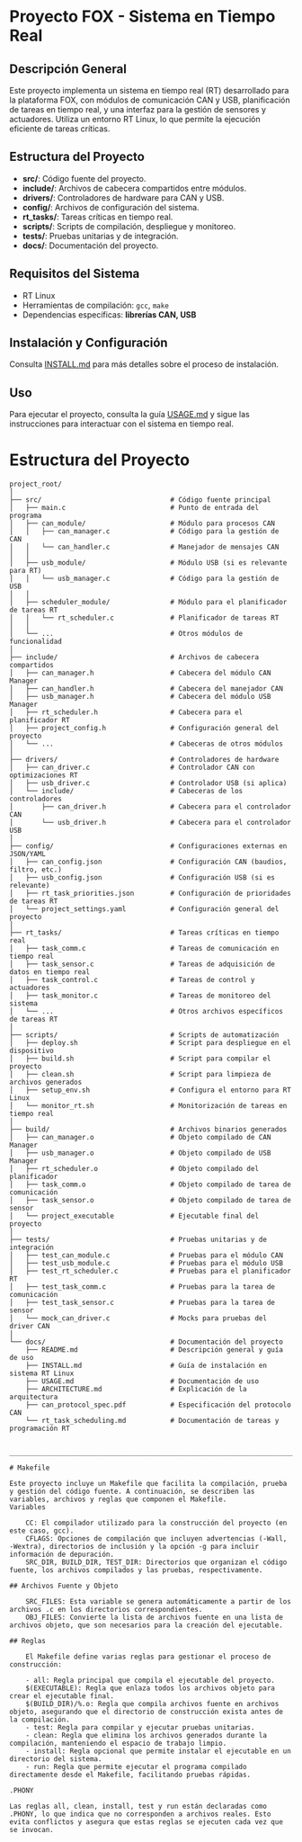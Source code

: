 # Proyecto FOX - Sistema en Tiempo Real

## Descripción General
Este proyecto implementa un sistema en tiempo real (RT) desarrollado para la plataforma FOX, con módulos de comunicación CAN y USB, planificación de tareas en tiempo real, y una interfaz para la gestión de sensores y actuadores. Utiliza un entorno RT Linux, lo que permite la ejecución eficiente de tareas críticas.

## Estructura del Proyecto
- **src/**: Código fuente del proyecto.
- **include/**: Archivos de cabecera compartidos entre módulos.
- **drivers/**: Controladores de hardware para CAN y USB.
- **config/**: Archivos de configuración del sistema.
- **rt_tasks/**: Tareas críticas en tiempo real.
- **scripts/**: Scripts de compilación, despliegue y monitoreo.
- **tests/**: Pruebas unitarias y de integración.
- **docs/**: Documentación del proyecto.

## Requisitos del Sistema
- RT Linux
- Herramientas de compilación: `gcc`, `make`
- Dependencias específicas: **librerías CAN, USB**

## Instalación y Configuración
Consulta [INSTALL.md](INSTALL.md) para más detalles sobre el proceso de instalación.

## Uso
Para ejecutar el proyecto, consulta la guía [USAGE.md](USAGE.md) y sigue las instrucciones para interactuar con el sistema en tiempo real.


# Estructura del Proyecto

```plaintext
project_root/
│
├── src/                                # Código fuente principal
│   ├── main.c                          # Punto de entrada del programa
│   ├── can_module/                     # Módulo para procesos CAN
│   │   ├── can_manager.c               # Código para la gestión de CAN
│   │   └── can_handler.c               # Manejador de mensajes CAN
│   │
│   ├── usb_module/                     # Módulo USB (si es relevante para RT)
│   │   └── usb_manager.c               # Código para la gestión de USB
│   │
│   ├── scheduler_module/               # Módulo para el planificador de tareas RT
│   │   └── rt_scheduler.c              # Planificador de tareas RT
│   │
│   └── ...                             # Otros módulos de funcionalidad
│
├── include/                            # Archivos de cabecera compartidos
│   ├── can_manager.h                   # Cabecera del módulo CAN Manager
│   ├── can_handler.h                   # Cabecera del manejador CAN
│   ├── usb_manager.h                   # Cabecera del módulo USB Manager
│   ├── rt_scheduler.h                  # Cabecera para el planificador RT
│   ├── project_config.h                # Configuración general del proyecto
│   └── ...                             # Cabeceras de otros módulos
│
├── drivers/                            # Controladores de hardware
│   ├── can_driver.c                    # Controlador CAN con optimizaciones RT
│   ├── usb_driver.c                    # Controlador USB (si aplica)
│   └── include/                        # Cabeceras de los controladores
│       ├── can_driver.h                # Cabecera para el controlador CAN
│       └── usb_driver.h                # Cabecera para el controlador USB
│
├── config/                             # Configuraciones externas en JSON/YAML
│   ├── can_config.json                 # Configuración CAN (baudios, filtro, etc.)
│   ├── usb_config.json                 # Configuración USB (si es relevante)
│   ├── rt_task_priorities.json         # Configuración de prioridades de tareas RT
│   └── project_settings.yaml           # Configuración general del proyecto
│
├── rt_tasks/                           # Tareas críticas en tiempo real
│   ├── task_comm.c                     # Tareas de comunicación en tiempo real
│   ├── task_sensor.c                   # Tareas de adquisición de datos en tiempo real
│   ├── task_control.c                  # Tareas de control y actuadores
│   ├── task_monitor.c                  # Tareas de monitoreo del sistema
│   └── ...                             # Otros archivos específicos de tareas RT
│
├── scripts/                            # Scripts de automatización
│   ├── deploy.sh                       # Script para despliegue en el dispositivo
│   ├── build.sh                        # Script para compilar el proyecto
│   ├── clean.sh                        # Script para limpieza de archivos generados
│   ├── setup_env.sh                    # Configura el entorno para RT Linux
│   └── monitor_rt.sh                   # Monitorización de tareas en tiempo real
│
├── build/                              # Archivos binarios generados
│   ├── can_manager.o                   # Objeto compilado de CAN Manager
│   ├── usb_manager.o                   # Objeto compilado de USB Manager
│   ├── rt_scheduler.o                  # Objeto compilado del planificador
│   ├── task_comm.o                     # Objeto compilado de tarea de comunicación
│   ├── task_sensor.o                   # Objeto compilado de tarea de sensor
│   └── project_executable              # Ejecutable final del proyecto
│
├── tests/                              # Pruebas unitarias y de integración
│   ├── test_can_module.c               # Pruebas para el módulo CAN
│   ├── test_usb_module.c               # Pruebas para el módulo USB
│   ├── test_rt_scheduler.c             # Pruebas para el planificador RT
│   ├── test_task_comm.c                # Pruebas para la tarea de comunicación
│   ├── test_task_sensor.c              # Pruebas para la tarea de sensor
│   └── mock_can_driver.c               # Mocks para pruebas del driver CAN
│
└── docs/                               # Documentación del proyecto
    ├── README.md                       # Descripción general y guía de uso
    ├── INSTALL.md                      # Guía de instalación en sistema RT Linux
    ├── USAGE.md                        # Documentación de uso
    ├── ARCHITECTURE.md                 # Explicación de la arquitectura
    ├── can_protocol_spec.pdf           # Especificación del protocolo CAN
    └── rt_task_scheduling.md           # Documentación de tareas y programación RT


_____________________________________________________________________________________

# Makefile

Este proyecto incluye un Makefile que facilita la compilación, prueba y gestión del código fuente. A continuación, se describen las variables, archivos y reglas que componen el Makefile.
Variables

    CC: El compilador utilizado para la construcción del proyecto (en este caso, gcc).
    CFLAGS: Opciones de compilación que incluyen advertencias (-Wall, -Wextra), directorios de inclusión y la opción -g para incluir información de depuración.
    SRC_DIR, BUILD_DIR, TEST_DIR: Directorios que organizan el código fuente, los archivos compilados y las pruebas, respectivamente.

## Archivos Fuente y Objeto

    SRC_FILES: Esta variable se genera automáticamente a partir de los archivos .c en los directorios correspondientes.
    OBJ_FILES: Convierte la lista de archivos fuente en una lista de archivos objeto, que son necesarios para la creación del ejecutable.

## Reglas

    El Makefile define varias reglas para gestionar el proceso de construcción:

    - all: Regla principal que compila el ejecutable del proyecto.
    $(EXECUTABLE): Regla que enlaza todos los archivos objeto para crear el ejecutable final.
    $(BUILD_DIR)/%.o: Regla que compila archivos fuente en archivos objeto, asegurando que el directorio de construcción exista antes de la compilación.
    - test: Regla para compilar y ejecutar pruebas unitarias.
    - clean: Regla que elimina los archivos generados durante la compilación, manteniendo el espacio de trabajo limpio.
    - install: Regla opcional que permite instalar el ejecutable en un directorio del sistema.
    - run: Regla que permite ejecutar el programa compilado directamente desde el Makefile, facilitando pruebas rápidas.

.PHONY

Las reglas all, clean, install, test y run están declaradas como .PHONY, lo que indica que no corresponden a archivos reales. Esto evita conflictos y asegura que estas reglas se ejecuten cada vez que se invocan.
